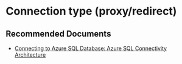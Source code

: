 <properties
	pageTitle="Connection type (proxy/redirect)"
	description="Connection type (proxy/redirect)"
	infoBubbleText="Connection type (proxy/redirect)"
	service=""
	resource=""
	authors="srdan-bozovic-msft"
	ms.author="srbozovi"
	displayOrder=""
	diagnosticScenario=""
	selfHelpType="generic"
	supportTopicIds="32637247"
	resourceTags=""
	productPesIds="16259"
	cloudEnvironments="public"
	articleId="12eda0a0-db12-4a0c-be7a-98f50329a6c3"
/>

# Connection type (proxy/redirect)

## **Recommended Documents**

- [Connecting to Azure SQL Database: Azure SQL Connectivity Architecture](https://docs.microsoft.com/azure/sql-database/sql-database-connectivity-architecture/)

